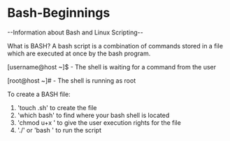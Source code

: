 # Bash-Beginnings
--Information about Bash and Linux Scripting--

What is BASH? A bash script is a combination of commands stored in a file which are executed at once by the bash program.

[username@host ~]$ - The shell is waiting for a command from the user

[root@host ~]#     - The shell is running as root

To create a BASH file:
1. 'touch <nameyourscripthere>.sh' to create the file
2. 'which bash' to find where your bash shell is located
3. 'chmod u+x <scriptname>' to give the user execution rights for the file
4. './<scriptname>' or 'bash <scriptname>' to run the script

